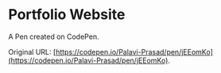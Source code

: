 # Portfolio Website

A Pen created on CodePen.

Original URL: [https://codepen.io/Palavi-Prasad/pen/jEEomKo](https://codepen.io/Palavi-Prasad/pen/jEEomKo).

